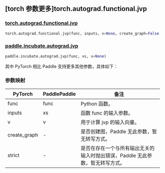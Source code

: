 ## [torch 参数更多]torch.autograd.functional.jvp

### [torch.autograd.functional.jvp](https://pytorch.org/docs/1.13/generated/torch.autograd.functional.jvp.html#torch.autograd.functional.jvp)

```python
torch.autograd.functional.jvp(func, inputs, v=None, create_graph=False, strict=False)
```

### [paddle.incubate.autograd.jvp](https://www.paddlepaddle.org.cn/documentation/docs/zh/api/paddle/incubate/autograd/jvp_cn.html)

```python
paddle.incubate.autograd.jvp(func, xs, v=None)
```

其中 PyTorch 相比 Paddle 支持更多其他参数，具体如下：

### 参数映射

| PyTorch      | PaddlePaddle | 备注                                                                |
| ------------ | ------------ | ------------------------------------------------------------------- |
| func         | func         | Python 函数。                                                       |
| inputs       | xs           | 函数 func 的输入参数。                                              |
| v            | v            | 用于计算 jvp 的输入向量。                                           |
| create_graph | -            | 是否创建图，Paddle 无此参数，暂无转写方式。                                   |
| strict       | -            | 是否在存在一个与所有输出无关的输入时抛出错误，Paddle 无此参数，暂无转写方式。 |
